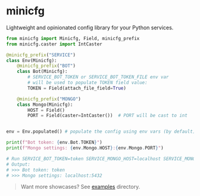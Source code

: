 # minicfg
Lightweight and opinionated config library for your Python services.

```python
from minicfg import Minicfg, Field, minicfg_prefix
from minicfg.caster import IntCaster

@minicfg_prefix("SERVICE")
class Env(Minicfg):
    @minicfg_prefix("BOT")
    class Bot(Minicfg):
        # SERVICE_BOT_TOKEN or SERVICE_BOT_TOKEN_FILE env var
        # will be used to populate TOKEN field value:
        TOKEN = Field(attach_file_field=True)

    @minicfg_prefix("MONGO")
    class Mongo(Minicfg):
        HOST = Field()
        PORT = Field(caster=IntCaster())  # PORT will be cast to int


env = Env.populated() # populate the config using env vars (by default)

print(f"Bot token: {env.Bot.TOKEN}")
print(f"Mongo settings: {env.Mongo.HOST}:{env.Mongo.PORT}")

# Run SERVICE_BOT_TOKEN=token SERVICE_MONGO_HOST=localhost SERVICE_MONGO_PORT=5432 python example.py
# Output:
# >>> Bot token: token
# >>> Mongo settings: localhost:5432
```

> Want more showcases? See [examples](/examples) directory.
